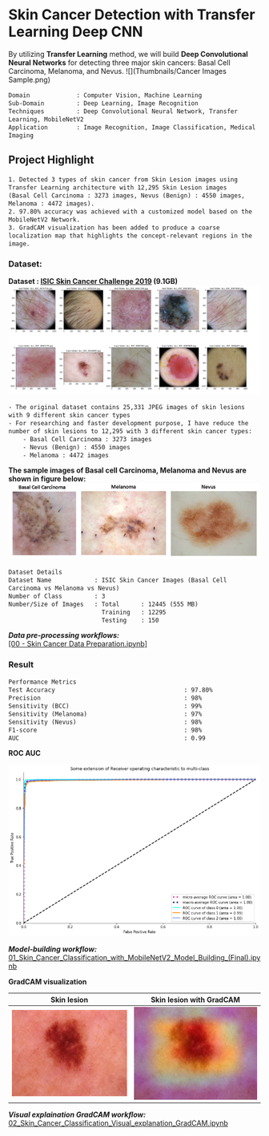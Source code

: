 # Skin Cancer Detection with Transfer Learning Deep CNN
By utilizing **Transfer Learning** method, we will build **Deep Convolutional Neural Networks** for detecting three major skin cancers: Basal Cell Carcinoma, Melanoma, and Nevus.
![](Thumbnails/Cancer Images Sample.png)
```
Domain             : Computer Vision, Machine Learning 
Sub-Domain         : Deep Learning, Image Recognition
Techniques         : Deep Convolutional Neural Network, Transfer Learning, MobileNetV2
Application        : Image Recognition, Image Classification, Medical Imaging
```

## Project Highlight

``` 
1. Detected 3 types of skin cancer from Skin Lesion images using Transfer Learning architecture with 12,295 Skin Lesion images 
(Basal Cell Carcinoma : 3273 images, Nevus (Benign) : 4550 images, Melanoma : 4472 images).
2. 97.80% accuracy was achieved with a customized model based on the MobileNetV2 Network.
3. GradCAM visualization has been added to produce a coarse localization map that highlights the concept-relevant regions in the image.
```

### Dataset: 
**Dataset : [ISIC Skin Cancer Challenge 2019](https://challenge.isic-archive.com/data/#2019) (9.1GB)**
![](https://github.com/zacharyvunguyen/Skin-Cancer-Detection-with-Transfer-Learning-Deep-CNN/blob/156b1a91ffd11b80fc7aedff1694198e76b61dd5/Thumbnails/Cancer%20Images%20Sample.png)

```
- The original dataset contains 25,331 JPEG images of skin lesions with 9 different skin cancer types
- For researching and faster development purpose, I have reduce the number of skin lesions to 12,295 with 3 different skin cancer types:
    - Basal Cell Carcinoma : 3273 images
    - Nevus (Benign) : 4550 images
    - Melanoma : 4472 images  
```
**The sample images of Basal cell Carcinoma, Melanoma and Nevus are shown in figure below:**
![](Thumbnails/3cancers.png)
```
Dataset Details
Dataset Name            : ISIC Skin Cancer Images (Basal Cell Carcinoma vs Melanoma vs Nevus)
Number of Class         : 3
Number/Size of Images   : Total      : 12445 (555 MB)
                          Training   : 12295
                          Testing    : 150
```
**_Data pre-processing workflows:_** <br>
[[00 - Skin Cancer Data Preparation.ipynb]](https://github.com/zacharyvunguyen/Skin-Cancer-Detection-with-Transfer-Learning-Deep-CNN/blob/d9a227470733ee2e4c41e0cb083158652f12ca1f/00%20-%20Skin%20Cancer%20Data%20Preparation.ipynb)

### Result 

```
Performance Metrics 
Test Accuracy                                    : 97.80%
Precision                                        : 98%
Sensitivity (BCC)                                : 99% 
Sensitivity (Melanoma)                           : 97% 
Sensitivity (Nevus)                              : 98%
F1-score                                         : 98%
AUC                                              : 0.99
```

**ROC AUC**<br>

![](Thumbnails/ROC.png)

**_Model-building workflow:_** <br>
[01_Skin_Cancer_Classification_with_MobileNetV2_Model_Building_(Final).ipynb](https://github.com/zacharyvunguyen/Skin-Cancer-Detection-with-Transfer-Learning-Deep-CNN/blob/9bb2cb94f05340a2049fc858eabefd1105116ff9/01_Skin_Cancer_Classification_with_MobileNetV2_Model_Building_(Final).ipynb)

**GradCAM visualization**

| Skin lesion                       | Skin lesion with GradCAM                |
|-----------------------------------|-----------------------------------------|
| ![](https://github.com/zacharyvunguyen/Skin-Cancer-Detection-with-Transfer-Learning-Deep-CNN/blob/c74e9816ea63d5100fe8902c9e9020852254b1f0/Thumbnails/sample%20image.jpeg) | ![](https://github.com/zacharyvunguyen/Skin-Cancer-Detection-with-Transfer-Learning-Deep-CNN/blob/c74e9816ea63d5100fe8902c9e9020852254b1f0/Thumbnails/image%20with%20gradcam.jpeg) |

**_Visual explaination GradCAM workflow:_** <br>
[02_Skin_Cancer_Classification_Visual_explanation_GradCAM.ipynb](https://github.com/zacharyvunguyen/Skin-Cancer-Detection-with-Transfer-Learning-Deep-CNN/blob/d9a227470733ee2e4c41e0cb083158652f12ca1f/02_Skin_Cancer_Classification_Visual_explanation_GradCAM.ipynb)
